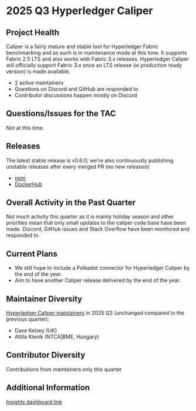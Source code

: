 [//]: # (SPDX-License-Identifier: CC-BY-4.0)

# 2025 Q3 Hyperledger Caliper

## Project Health

Caliper is a fairly mature and stable tool for Hyperledger Fabric benchmarking and as such is in maintenance mode at this time. It supports Fabric 2.5 LTS and also works with Fabric 3.x releases. Hyperledger Caliper will officially support Fabric 3.x once an LTS release (ie production ready version) is made available.

* 2 active maintainers
* Questions on Discord and GitHub are responded to
* Contributor discussions happen mostly on Discord

## Questions/Issues for the TAC

Not at this time.

## Releases

The latest stable release is v0.6.0; we're also continuously publishing unstable releases after every merged PR (no new releases):

* [npm](https://www.npmjs.com/package/@hyperledger/caliper-cli/v/0.6.0)
* [DockerHub](https://hub.docker.com/layers/hyperledger/caliper/0.6.0/images/sha256-ace68b58b329a5f2c5bd569cc2f59b7f64e9bbee1f3bb9f4f8a97469b55d7b2b?context=explore)

## Overall Activity in the Past Quarter

Not much activity this quarter as it is mainly holiday season and other priorities mean that only small updates to the caliper code base have been made. Discord, GitHub issues and Stack Overflow have been monitored and responded to.

## Current Plans

* We still hope to include a Polkadot connector for Hyperledger Caliper by the end of the year.
* Aim to have another Caliper release delivered by the end of the year.

## Maintainer Diversity

[Hyperledger Caliper maintainers](https://github.com/hyperledger-caliper/caliper/blob/08f732a484c93285fdc4df628f10cbc8d454d583/MAINTAINERS.md) in 2025 Q3 (unchanged compared to the previous quarter):

* Dave Kelsey (UK)
* Attila Klenik (NTCA|BME, Hungary)

## Contributor Diversity

Contributions from maintainers only this quarter

## Additional Information

[Insights dashboard link](https://insights.linuxfoundation.org/project/caliper?timeRange=past365days&start=2024-08-27&end=2025-08-27)

